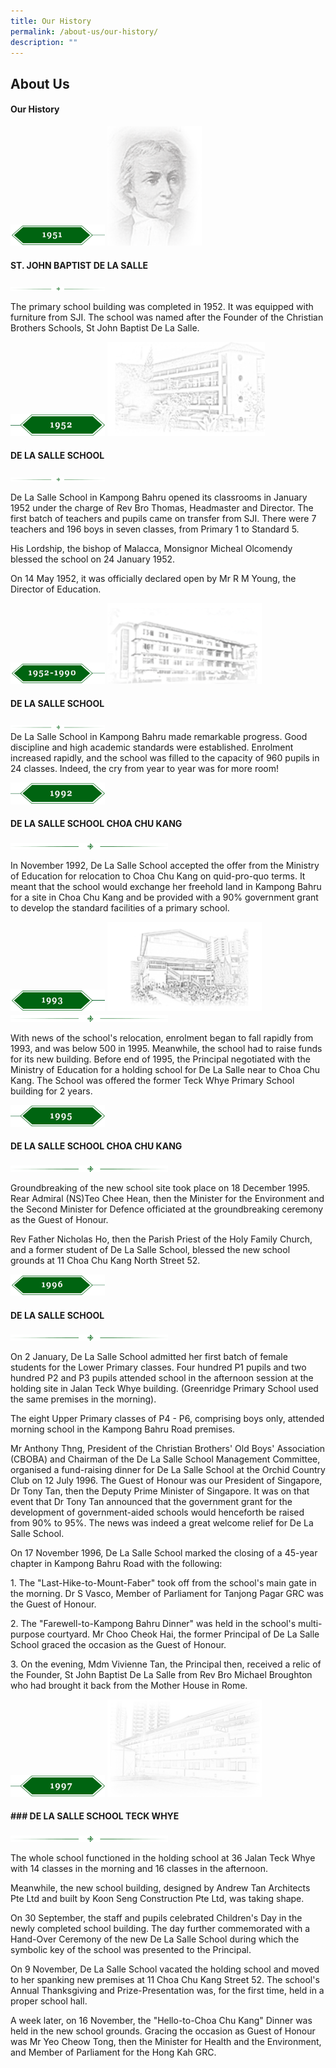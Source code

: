 ```yaml
---
title: Our History
permalink: /about-us/our-history/
description: ""
---
```

## About Us

#### Our History

<img src="/images/1951.png" style="width:30%">
<img src="/images/sch_history1.png" style="width:30%">

#### ST. JOHN BAPTIST DE LA SALLE

<img src="/images/sch_history.png" style="width:30%">

The primary school building was completed in 1952. It was equipped with furniture from SJI. The school was named after the Founder of the Christian Brothers Schools, St John Baptist De La Salle.

<img src="/images/1952.png" style="width:30%">
<img src="/images/kampongbahru.png" style="width:50%">

#### DE LA SALLE SCHOOL
<img src="/images/sch_history (1).png" style="width:30%">

De La Salle School in Kampong Bahru opened its classrooms in January 1952 under the charge of Rev Bro Thomas, Headmaster and Director. The first batch of teachers and pupils came on transfer from SJI. There were 7 teachers and 196 boys in seven classes, from Primary 1 to Standard 5.

His Lordship, the bishop of Malacca, Monsignor Micheal Olcomendy blessed the school on 24 January 1952.

On 14 May 1952, it was officially declared open by Mr R M Young, the Director of Education.

<img src="/images/1952-1990.png" style="width:30%">
<img src="/images/sch_history5.png" style="width:49%">

#### DE LA SALLE SCHOOL
<img src="/images/sch_history.png" style="width:30%"> <br>
De La Salle School in Kampong Bahru made remarkable progress. Good discipline and high academic standards were established. Enrolment increased rapidly, and the school was filled to the capacity of 960 pupils in 24 classes. Indeed, the cry from year to year was for more room!

<img src="/images/1992.png" style="width:30%">

#### DE LA SALLE SCHOOL CHOA CHU KANG
<img src="/images/sch_history.png" style="width:50%"> <br>

In November 1992, De La Salle School accepted the offer from the Ministry of Education for relocation to Choa Chu Kang on quid-pro-quo terms. It meant that the school would exchange her freehold land in Kampong Bahru for a site in Choa Chu Kang and be provided with a 90% government grant to develop the standard facilities of a primary school.

<img src="/images/1993.png" style="width:30%">
<img src="/images/Tw2.png" style="width:49%">
<img src="/images/sch_history (1).png" style="width:50%">

With news of the school's relocation, enrolment began to fall rapidly from 1993, and was below 500 in 1995. Meanwhile, the school had to raise funds for its new building. Before end of 1995, the Principal negotiated with the Ministry of Education for a holding school for De La Salle near to Choa Chu Kang. The School was offered the former Teck Whye Primary School building for 2 years.

<img src="/images/1995.png" style="width:30%">

#### DE LA SALLE SCHOOL CHOA CHU KANG
<img src="/images/sch_history (1).png" style="width:50%">

Groundbreaking of the new school site took place on 18 December 1995. Rear Admiral (NS)Teo Chee Hean, then the Minister for the Environment and the Second Minister for Defence officiated at the groundbreaking ceremony as the Guest of Honour.

Rev Father Nicholas Ho, then the Parish Priest of the Holy Family Church, and a former student of De La Salle School, blessed the new school grounds at 11 Choa Chu Kang North Street 52.

<img src="/images/1996.png" style="width:30%">

#### DE LA SALLE SCHOOL
<img src="/images/sch_history (1).png" style="width:50%">

On 2 January, De La Salle School admitted her first batch of female students for the Lower Primary classes. Four hundred P1 pupils and two hundred P2 and P3 pupils attended school in the afternoon session at the holding site in Jalan Teck Whye building. (Greenridge Primary School used the same premises in the morning).

The eight Upper Primary classes of P4 - P6, comprising boys only, attended morning school in the Kampong Bahru Road premises.

Mr Anthony Thng, President of the Christian Brothers' Old Boys' Association (CBOBA) and Chairman of the De La Salle School Management Committee, organised a fund-raising dinner for De La Salle School at the Orchid Country Club on 12 July 1996. The Guest of Honour was our President of Singapore, Dr Tony Tan, then the Deputy Prime Minister of Singapore. It was on that event that Dr Tony Tan announced that the government grant for the development of government-aided schools would henceforth be raised from 90% to 95%. The news was indeed a great welcome relief for De La Salle School.

On 17 November 1996, De La Salle School marked the closing of a 45-year chapter in Kampong Bahru Road with the following:

1\. The "Last-Hike-to-Mount-Faber" took off from the school's main gate in the morning. Dr S Vasco, Member of Parliament for Tanjong Pagar GRC was the Guest of Honour.

2\. The "Farewell-to-Kampong Bahru Dinner" was held in the school's multi-purpose courtyard. Mr Choo Cheok Hai, the former Principal of De La Salle School graced the occasion as the Guest of Honour.

3\. On the evening, Mdm Vivienne Tan, the Principal then, received a relic of the Founder, St John Baptist De La Salle from Rev Bro Michael Broughton who had brought it back from the Mother House in Rome.

<img src="/images/1997.png" style="width:30%">
<img src="/images/sch_history_teck_whye2.png" style="width:49%">

#### ### DE LA SALLE SCHOOL TECK WHYE
<img src="/images/sch_history (1).png" style="width:50%">

The whole school functioned in the holding school at 36 Jalan Teck Whye with 14 classes in the morning and 16 classes in the afternoon.

Meanwhile, the new school building, designed by Andrew Tan Architects Pte Ltd and built by Koon Seng Construction Pte Ltd, was taking shape.

On 30 September, the staff and pupils celebrated Children's Day in the newly completed school building. The day further commemorated with a Hand-Over Ceremony of the new De La Salle School during which the symbolic key of the school was presented to the Principal.

On 9 November, De La Salle School vacated the holding school and moved to her spanking new premises at 11 Choa Chu Kang Street 52. The school's Annual Thanksgiving and Prize-Presentation was, for the first time, held in a proper school hall.

A week later, on 16 November, the "Hello-to-Choa Chu Kang" Dinner was held in the new school grounds. Gracing the occasion as Guest of Honour was Mr Yeo Cheow Tong, then the Minister for Health and the Environment, and Member of Parliament for the Hong Kah GRC.

